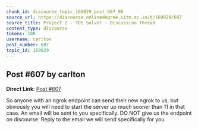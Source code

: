 ```yaml
---
chunk_id: discourse_topic_169029_post_607_00
source_url: https://discourse.onlinedegree.iitm.ac.in/t/169029/607
source_title: Project 2 - TDS Solver - Discussion Thread
content_type: discourse
tokens: 100
username: carlton
post_number: 607
topic_id: 169029
---
```


## Post #607 by carlton

**Direct Link**: [Post #607](https://discourse.onlinedegree.iitm.ac.in/t/169029/607)

So anyone with an ngrok endpoint can send their new ngrok to us, but obviously you will need to start the server up much sooner than 11 in that case. An email will be sent to you specifically. DO NOT give us the endpoint on discourse. Reply to the email we will send specifically for you.
